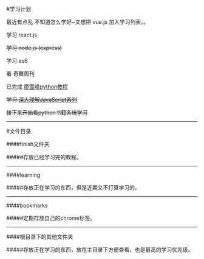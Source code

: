 #学习计划

最近有点乱 不知道怎么学好~又想把 vue.js 加入学习列表。。

学习 react.js

<del>学习 node.js (express)</del>

学习 es6

看 奇舞周刊

已完成 [廖雪峰python教程](http://www.liaoxuefeng.com/wiki/0014316089557264a6b348958f449949df42a6d3a2e542c000)

<del>学习 [深入理解JavaScript系列](http://www.cnblogs.com/TomXu/archive/2011/12/15/2288411.html)</del>


<del>接下来开始看python书籍系统学习</del>

---

#文件目录

####finish文件夹

#####存放已经学习完的教程。

- - -

####learning

#####存放正在学习的东西，但是近期又不打算学习的。

- - -

####bookmarks

#####定期存放自己的chrome标签。

- - -

####根目录下的其他文件夹

#####存放正在学习的东西，放在主目录下方便查看，也是最高的学习优先级。

